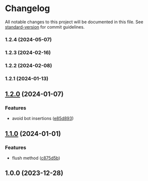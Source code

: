 # Changelog

All notable changes to this project will be documented in this file. See [standard-version](https://github.com/conventional-changelog/standard-version) for commit guidelines.

### 1.2.4 (2024-05-07)

### 1.2.3 (2024-02-16)

### 1.2.2 (2024-02-08)

### 1.2.1 (2024-01-13)

## [1.2.0](https://github.com/microlinkhq/ua/compare/v1.1.0...v1.2.0) (2024-01-07)


### Features

* avoid bot insertions ([e85d893](https://github.com/microlinkhq/ua/commit/e85d893dbfc07a74c5f165f3655984ba2d72fd3b))

## [1.1.0](https://github.com/microlinkhq/ua/compare/v1.0.0...v1.1.0) (2024-01-01)


### Features

* flush method ([c875d5b](https://github.com/microlinkhq/ua/commit/c875d5b4ea4a472ae70c966af8dcb49fd35bd69d))

## 1.0.0 (2023-12-28)
